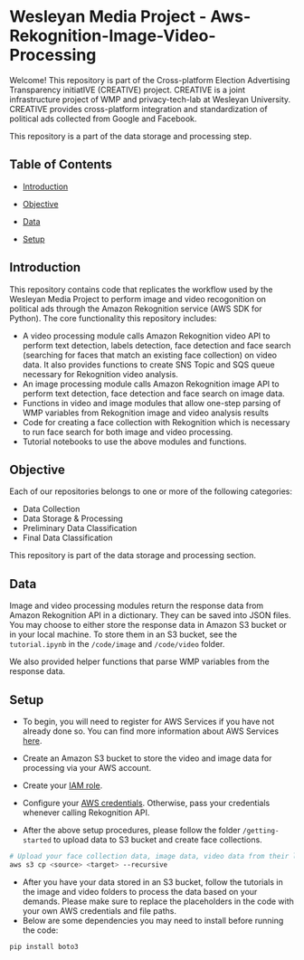 # Wesleyan Media Project - Aws-Rekognition-Image-Video-Processing

Welcome! This repository is part of the Cross-platform Election Advertising Transparency initiatIVE (CREATIVE) project. CREATIVE is a joint infrastructure project of WMP and privacy-tech-lab at Wesleyan University. CREATIVE provides cross-platform integration and standardization of political ads collected from Google and Facebook.

This repository is a part of the data storage and processing step.

## Table of Contents

- [Introduction](#introduction)

- [Objective](#objective)

- [Data](#data)

- [Setup](#setup)

## Introduction

This repository contains code that replicates the workflow used by the Wesleyan Media Project to perform image and video recogonition on political ads through the Amazon Rekognition service (AWS SDK for Python). The core functionality this repository includes:

- A video processing module calls Amazon Rekognition video API to perform text detection, labels detection, face detection and face search (searching for faces that match an existing face collection) on video data. It also provides functions to create SNS Topic and SQS queue necessary for Rekognition video analysis.  
- An image processing module calls Amazon Rekognition image API to perform text detection, face detection and face search on image data. 
- Functions in video and image modules that allow one-step parsing of WMP variables from Rekognition image and video analysis results
- Code for creating a face collection with Rekognition which is necessary to run face search for both image and video processing. 
- Tutorial notebooks to use the above modules and functions. 

## Objective

Each of our repositories belongs to one or more of the following categories:

- Data Collection
- Data Storage & Processing
- Preliminary Data Classification
- Final Data Classification

This repository is part of the data storage and processing section.

## Data

Image and video processing modules return the response data from Amazon Rekognition API in a dictionary. They can be saved into JSON files. You may choose to either store the response data in Amazon S3 bucket or in your local machine. To store them in an S3 bucket, see the `tutorial.ipynb` in the `/code/image` and `/code/video` folder.

We also provided helper functions that parse WMP variables from the response data. 


## Setup

- To begin, you will need to register for AWS Services if you have not already done so. You can find more information about AWS Services [here](https://aws.amazon.com/).
+ Create an Amazon S3 bucket to store the video and image data for processing via your AWS account. 
- Create your [IAM role](https://docs.aws.amazon.com/IAM/latest/UserGuide/id_roles.html).  
+ Configure your [AWS credentials](https://docs.aws.amazon.com/cli/latest/userguide/cli-chap-configure.html). Otherwise, pass your credentials whenever calling Rekognition API. 
- After the above setup procedures, please follow the folder `/getting-started` to upload data to S3 bucket and create face collections. 


````bash
# Upload your face collection data, image data, video data from their local paths to respective Amazon S3 bucket destinations
aws s3 cp <source> <target> --recursive
````

- After you have your data stored in an S3 bucket, follow the tutorials in the image and video folders to process the data based on your demands. Please make sure to replace the placeholders in the code with your own AWS credentials and file paths.
- Below are some dependencies you may need to install before running the code:

```bash
pip install boto3
```
